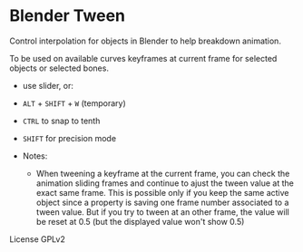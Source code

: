 # Blender Tween
Control interpolation for objects in Blender to help breakdown animation.

To be used on available curves keyframes at current frame for selected objects or selected bones.

* use slider, or:
* `ALT` + `SHIFT` + `W` (temporary)
* `CTRL` to snap to tenth
* `SHIFT` for precision mode

* Notes:
  - When tweening a keyframe at the current frame, you can check the animation sliding frames and continue to ajust the tween value at the exact same frame. This is possible only if you keep the same active object since a property is saving one frame number associated to a tween value.
  But if you try to tween at an other frame, the value will be reset at 0.5 (but the displayed value won't show 0.5)

License GPLv2
